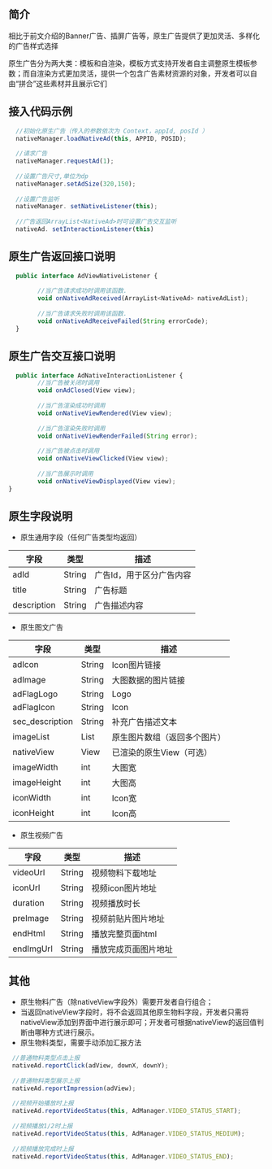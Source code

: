 ## 简介

  相比于前文介绍的Banner广告、插屏广告等，原生广告提供了更加灵活、多样化的广告样式选择
  
  原生广告分为两大类：模板和自渲染，模板方式支持开发者自主调整原生模板参数；而自渲染方式更加灵活，提供一个包含广告素材资源的对象，开发者可以自由“拼合”这些素材并且展示它们

## 接入代码示例
```js
  //初始化原生广告（传入的参数依次为 Context，appId, posId ）
  nativeManager.loadNativeAd(this, APPID, POSID);
  
  //请求广告
  nativeManager.requestAd(1);
  
  //设置广告尺寸,单位为dp
  nativeManager.setAdSize(320,150);
  
  //设置广告监听
  nativeManager. setNativeListener(this);
  
  //广告返回ArrayList<NativeAd>时可设置广告交互监听
  nativeAd. setInteractionListener(this)
```

## 原生广告返回接口说明

```js
  public interface AdViewNativeListener {
  
        //当广告请求成功时调用该函数. 
    	void onNativeAdReceived(ArrayList<NativeAd> nativeAdList);
      
        //当广告请求失败时调用该函数.
        void onNativeAdReceiveFailed(String errorCode);
  }

```

## 原生广告交互接口说明
```js
  public interface AdNativeInteractionListener {
        //当广告被关闭时调用
        void onAdClosed(View view);
    
        //当广告渲染成功时调用
        void onNativeViewRendered(View view);
    
        //当广告渲染失败时调用
        void onNativeViewRenderFailed(String error);
    
        //当广告被点击时调用
        void onNativeViewClicked(View view);
    
        //当广告展示时调用
        void onNativeViewDisplayed(View view);                                            
}
```

## 原生字段说明

  - 原生通用字段（任何广告类型均返回）

 |     字段     | 类型         |     描述       |
 |-------------|--------------|---------------|
 |adId	        |String       |	广告Id，用于区分广告内容|
 |title	        |String       |  	广告标题      |
 |description   |	String      |	广告描述内容    |



  - 原生图文广告
  
  |     字段     | 类型         |     描述       |
  |-------------|--------------|---------------|
  | adIcon      | String       | Icon图片链接   |
  |adImage      |	String	     |大图数据的图片链接|
  |adFlagLogo   |	String       |	Logo         |
  |adFlagIcon	  |String        |	Icon         |
  |sec_description|String	     |补充广告描述文本  |
  |imageList    |	List	       |原生图片数组（返回多个图片） |
  |nativeView	  |View	         |已渲染的原生View（可选） |
  |imageWidth   |	int          |	大图宽         |
  |imageHeight  |	int          |	大图高         |
  |iconWidth    |	int          |	Icon宽         | 
  |iconHeight   |	int	         |Icon高       |

  - 原生视频广告

  |     字段     | 类型         |     描述       |
  |-------------|--------------|---------------|
  |videoUrl	|String	       |视频物料下载地址      |
  |iconUrl	|String	       |视频icon图片地址      |
  |duration	|String	       |视频播放时长          |
  |preImage	|String	       |视频前贴片图片地址     |
  |endHtml	|String	       |播放完整页面html      |
  |endImgUrl	|String	     |播放完成页面图片地址    |
  
 ## 其他
 
 - 原生物料广告（除nativeView字段外）需要开发者自行组合；
 - 当返回nativeView字段时，将不会返回其他原生物料字段，开发者只需将nativeView添加到界面中进行展示即可；开发者可根据nativeView的返回值判断由哪种方式进行展示。
 - 原生物料类型，需要手动添加汇报方法
 
 ```js
  //普通物料类型点击上报
  nativeAd.reportClick(adView, downX, downY); 
  
  //普通物料类型展示上报
  nativeAd.reportImpression(adView); 
  
  //视频开始播放时上报
  nativeAd.reportVideoStatus(this, AdManager.VIDEO_STATUS_START); 
  
  //视频播放1/2时上报
  nativeAd.reportVideoStatus(this, AdManager.VIDEO_STATUS_MEDIUM); 
  
  //视频播放完成时上报
  nativeAd.reportVideoStatus(this, AdManager.VIDEO_STATUS_END);
 ```

 





